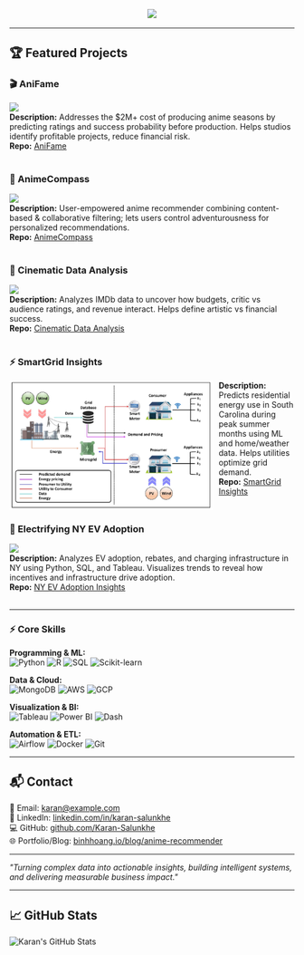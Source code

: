 <p align="center">
  <img src="https://readme-typing-svg.herokuapp.com?font=Fira+Code&weight=600&size=22&duration=2500&pause=500&color=0F8CFF&center=true&vCenter=true&width=800&height=80&lines=Hi+I'm+Karan+Salunkhe!;Data+Analyst+|+Business+Analyst+|+Data+Engineer;Transforming+Data+into+Actionable+Insights;Building+ML+Models+and+Recommendation+Systems" />
</p>

---

## 🏆 Featured Projects
<div align="left">

### 🎬 AniFame 
[<img src="https://user-images.githubusercontent.com/62628676/97792286-b8978b00-1bb2-11eb-8a9d-7df79a578d28.png" width="360" align="left" style="margin-right:10px;">](https://github.com/Karan-Salunkhe/AniFame)  
**Description:** Addresses the $2M+ cost of producing anime seasons by predicting ratings and success probability before production. Helps studios identify profitable projects, reduce financial risk.  
**Repo:** [AniFame](https://github.com/Karan-Salunkhe/AniFame)  
<br clear="all">

### 🧭 AnimeCompass 
[<img src="https://user-images.githubusercontent.com/62628676/93409135-33efe800-f864-11ea-9c10-0396cda3428d.png" width="360" align="left" style="margin-right:10px;">](https://github.com/Karan-Salunkhe/AnimeCompass)  
**Description:** User-empowered anime recommender combining content-based & collaborative filtering; lets users control adventurousness for personalized recommendations.  
**Repo:** [AnimeCompass](https://github.com/Karan-Salunkhe/AnimeCompass)  
<br clear="all">

### 🎥 Cinematic Data Analysis 
[<img src="https://github.com/Karan-Salunkhe/Cinematic-Data-Analysis/blob/main/Images/Slide4.PNG?raw=true" width="360" align="left" style="margin-right:10px;">](https://github.com/Karan-Salunkhe/Cinematic-Data-Analysis)  
**Description:** Analyzes IMDb data to uncover how budgets, critic vs audience ratings, and revenue interact. Helps define artistic vs financial success.  
**Repo:** [Cinematic Data Analysis](https://github.com/Karan-Salunkhe/Cinematic-Data-Analysis)  
<br clear="all">


### ⚡ SmartGrid Insights
[<img src="https://github.com/Karan-Salunkhe/SmartGrid-Insights-Peak-Energy-Optimization-in-South-Carolina/blob/main/SmartGridDiagram.png?raw=true" width="360" align="left" style="margin-right:10px;">](https://github.com/Karan-Salunkhe/SmartGrid-Insights-Peak-Energy-Optimization-in-South-Carolina)
**Description:** Predicts residential energy use in South Carolina during peak summer months using ML and home/weather data. Helps utilities optimize grid demand.<br>
**Repo:** [SmartGrid Insights](https://github.com/Karan-Salunkhe/SmartGrid-Insights-Peak-Energy-Optimization-in-South-Carolina)
<br clear="all">



### 🔌 Electrifying NY EV Adoption 
[<img src="https://media.giphy.com/media/3o7TKtnuHOHHUjR38Y/giphy.gif" width="360" align="left" style="margin-right:10px;">](https://github.com/Karan-Salunkhe/Electrifying-New-York-FV-Adoption-Incentive-Insights)  
**Description:** Analyzes EV adoption, rebates, and charging infrastructure in NY using Python, SQL, and Tableau. Visualizes trends to reveal how incentives and infrastructure drive adoption.  
**Repo:** [NY EV Adoption Insights](https://github.com/Karan-Salunkhe/Electrifying-New-York-FV-Adoption-Incentive-Insights)  
<br clear="all">

</div>

---

### ⚡ Core Skills

**Programming & ML:**  
![Python](https://img.shields.io/badge/Python-3.8-blue) ![R](https://img.shields.io/badge/R-4.2.3-blue) ![SQL](https://img.shields.io/badge/SQL-PostgreSQL-green) ![Scikit-learn](https://img.shields.io/badge/Scikit--learn-0.23.1-lightgrey)  

**Data & Cloud:**  
![MongoDB](https://img.shields.io/badge/MongoDB-4.4.0-green) ![AWS](https://img.shields.io/badge/AWS-S3-orange) ![GCP](https://img.shields.io/badge/GCP-Compute-blue)  

**Visualization & BI:**  
![Tableau](https://img.shields.io/badge/Tableau-2022-blue) ![Power BI](https://img.shields.io/badge/PowerBI-2021-yellow) ![Dash](https://img.shields.io/badge/Dash-1.21-lightgrey)  

**Automation & ETL:**  
![Airflow](https://img.shields.io/badge/Airflow-2.3-blue) ![Docker](https://img.shields.io/badge/Docker-20.10-blue) ![Git](https://img.shields.io/badge/Git-2.40-red)

---

## 📬 Contact

📧 Email: [karan@example.com](mailto:karan@example.com)  
🔗 LinkedIn: [linkedin.com/in/karan-salunkhe](https://www.linkedin.com/in/karan-salunkhe/)  
💻 GitHub: [github.com/Karan-Salunkhe](https://github.com/Karan-Salunkhe)  
🌐 Portfolio/Blog: [binhhoang.io/blog/anime-recommender](https://binhhoang.io/blog/anime-recommender/)  

---

_"Turning complex data into actionable insights, building intelligent systems, and delivering measurable business impact."_

---

## 📈 GitHub Stats

![Karan's GitHub Stats](https://github-readme-stats.vercel.app/api?username=Karan-Salunkhe&show_icons=true&theme=blue-green)
